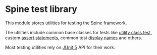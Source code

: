 # Spine test library

This module stores utilities for testing the Spine framework.

The utilities include common base classes for tests like 
[utility class test](src/main/java/io/spine/testing/UtilityClassTest.java), custom 
[assert statements](src/main/java/io/spine/testing/Verify.java), common test 
[display names](src/main/java/io/spine/testing/DisplayNames.java) and others.

Most testing utilities rely on [JUnit 5](https://junit.org/junit5/) API for their work.
